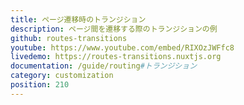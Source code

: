 ```yaml
---
title: ページ遷移時のトランジション
description: ページ間を遷移する際のトランジションの例
github: routes-transitions
youtube: https://www.youtube.com/embed/RIXOzJWFfc8
livedemo: https://routes-transitions.nuxtjs.org
documentation: /guide/routing#トランジション
category: customization
position: 210
---
```


